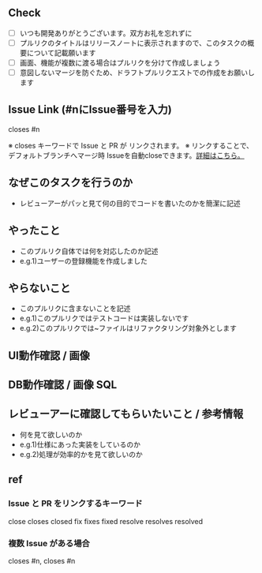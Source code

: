 ## Check
- [ ] いつも開発ありがとうございます。双方お礼を忘れずに
- [ ] プルリクのタイトルはリリースノートに表示されますので、このタスクの概要について記載願います
- [ ] 画面、機能が複数に渡る場合はプルリクを分けて作成しましょう
- [ ] 意図しないマージを防ぐため、ドラフトプルリクエストでの作成をお願いします

## Issue Link (#nにIssue番号を入力)

closes #n

※ closes キーワードで Issue と PR が リンクされます。
※ リンクすることで、デフォルトブランチへマージ時 Issueを自動closeできます。[詳細はこちら。](#ref)

## なぜこのタスクを行うのか
- レビューアーがパッと見て何の目的でコードを書いたのかを簡潔に記述

## やったこと
- このプルリク自体では何を対応したのか記述
- e.g.1)ユーザーの登録機能を作成しました

## やらないこと
- このプルリクに含まないことを記述
- e.g.1)このプルリクではテストコードは実装しないです
- e.g.2)このプルリクでは~ファイルはリファクタリング対象外とします

## UI動作確認 / 画像


## DB動作確認 / 画像 SQL


## レビューアーに確認してもらいたいこと / 参考情報
- 何を見て欲しいのか
- e.g.1)仕様にあった実装をしているのか
- e.g.2)処理が効率的かを見て欲しいのか

## ref
### Issue と PR をリンクするキーワード
close
closes
closed
fix
fixes
fixed
resolve
resolves
resolved

### 複数 Issue がある場合
closes #n, closes #n
